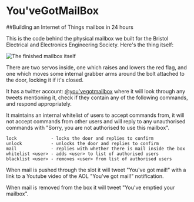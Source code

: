 # You'veGotMailBox

##Building an Internet of Things mailbox in 24 hours

This is the code behind the physical mailbox we built for the Bristol Electrical and Electronics Engineering Society. Here's the thing itself:

![The finished mailbox itself](https://lh3.googleusercontent.com/JBOLk2kRuas3IXMAvmMjfrTWjYjIg7DdXKFgnGj5vd_4b1ocJDp2dm7yfOuWZGATze-9c8vzpX4ok2olP2xucIM8AaDA7hUEflK9CfdkDkpnqHHI8J8GzSgBA0pOgZ7q9pMIdPRnKQSzU1ekk8V0gguhswrJ3fwUkYvqPs0Rs8qi49FAUDQVX86aEFc_WJC2SIfxAR01WQ7RwQhvXQMg-wKShvxMFgfElRBorr6qP58QdRFf51K5Ytz7sX8kRb4uDAo622j7DGx8zd1bK3GtU8gsK3mGVgpcjhguz2wOMr2xNvIIThRZDVA7kFUK2eZkCYVL6LMH-MQ2KA_haGvHH7RzXBJ-45VvF3hbhb5KFKJdoAmnHFAFxjujQi8pXSh0ADNS2_JBtO_z7Xj39MDn4oZGVftMUj9wgAzkS59lA0W_tXi1KgPSojOSYqkzSeXTZwH6y4VDH7MLc8L_9kqVDFUNJWsTsuY0TyzVZPpJ5NQUoa6aLnqKNKDlLdkmvdadj07WJBFygoWxsiaR3SzXtg_n4VMGMIM9_kGeol43bFTwaMf_R8IHA2LyhpQO-ThH1BVsht8JqCLLCWspe8Sk_yXik-TOJbU7NS2qDYYpFGo5PubO0SntuUcTlb40mNrDlk5OLSFNtlI3VaPQEEyt7pBbI4j5Q-xB-IsQFpyaQsg=w1255-h1334-no)

There are two servos inside, one which raises and lowers the red flag, and one which moves some internal grabber arms around the bolt attached to the door, locking it if it's closed.

It has a twitter account: [@you'vegotmailbox](https://twitter.com/youvegotmailbox) where it will look through any tweets mentioning it, check if they contain any of the following commands, and respond appropriately.

It maintains an internal whitelist of users to accept commands from, it will not accept commands from other users and will reply to any unauthorised commands with "Sorry, you are not authorised to use this mailbox".

```
lock             - locks the door and replies to confirm
unlock           - unlocks the door and replies to confirm
mail             - replies with whether there is mail inside the box
whitelist <user> - adds <user> to list of authorised users
blacklist <user> - removes <user> from list of authorised users
```

When mail is pushed through the slot it will tweet "You've got mail!" with a link to a Youtube video of the AOL "You've got mail!" notification.

When mail is removed from the box it will tweet "You've emptied your mailbox".
